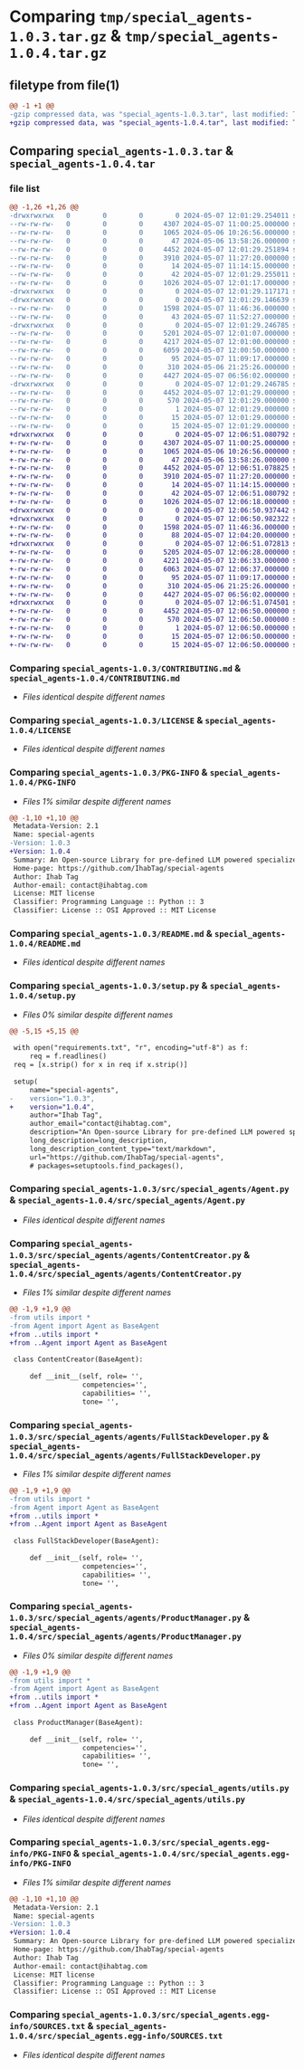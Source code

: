 # Comparing `tmp/special_agents-1.0.3.tar.gz` & `tmp/special_agents-1.0.4.tar.gz`

## filetype from file(1)

```diff
@@ -1 +1 @@
-gzip compressed data, was "special_agents-1.0.3.tar", last modified: Tue May  7 12:01:29 2024, max compression
+gzip compressed data, was "special_agents-1.0.4.tar", last modified: Tue May  7 12:06:51 2024, max compression
```

## Comparing `special_agents-1.0.3.tar` & `special_agents-1.0.4.tar`

### file list

```diff
@@ -1,26 +1,26 @@
-drwxrwxrwx   0        0        0        0 2024-05-07 12:01:29.254011 special_agents-1.0.3/
--rw-rw-rw-   0        0        0     4307 2024-05-07 11:00:25.000000 special_agents-1.0.3/CONTRIBUTING.md
--rw-rw-rw-   0        0        0     1065 2024-05-06 10:26:56.000000 special_agents-1.0.3/LICENSE
--rw-rw-rw-   0        0        0       47 2024-05-06 13:58:26.000000 special_agents-1.0.3/MANIFEST.in
--rw-rw-rw-   0        0        0     4452 2024-05-07 12:01:29.251894 special_agents-1.0.3/PKG-INFO
--rw-rw-rw-   0        0        0     3910 2024-05-07 11:27:20.000000 special_agents-1.0.3/README.md
--rw-rw-rw-   0        0        0       14 2024-05-07 11:14:15.000000 special_agents-1.0.3/requirements.txt
--rw-rw-rw-   0        0        0       42 2024-05-07 12:01:29.255011 special_agents-1.0.3/setup.cfg
--rw-rw-rw-   0        0        0     1026 2024-05-07 12:01:17.000000 special_agents-1.0.3/setup.py
-drwxrwxrwx   0        0        0        0 2024-05-07 12:01:29.117171 special_agents-1.0.3/src/
-drwxrwxrwx   0        0        0        0 2024-05-07 12:01:29.146639 special_agents-1.0.3/src/special_agents/
--rw-rw-rw-   0        0        0     1598 2024-05-07 11:46:36.000000 special_agents-1.0.3/src/special_agents/Agent.py
--rw-rw-rw-   0        0        0       43 2024-05-07 11:52:27.000000 special_agents-1.0.3/src/special_agents/__init__.py
-drwxrwxrwx   0        0        0        0 2024-05-07 12:01:29.246785 special_agents-1.0.3/src/special_agents/agents/
--rw-rw-rw-   0        0        0     5201 2024-05-07 12:01:07.000000 special_agents-1.0.3/src/special_agents/agents/ContentCreator.py
--rw-rw-rw-   0        0        0     4217 2024-05-07 12:01:00.000000 special_agents-1.0.3/src/special_agents/agents/FullStackDeveloper.py
--rw-rw-rw-   0        0        0     6059 2024-05-07 12:00:50.000000 special_agents-1.0.3/src/special_agents/agents/ProductManager.py
--rw-rw-rw-   0        0        0       95 2024-05-07 11:09:17.000000 special_agents-1.0.3/src/special_agents/agents/__init__.py
--rw-rw-rw-   0        0        0      310 2024-05-06 21:25:26.000000 special_agents-1.0.3/src/special_agents/config.py
--rw-rw-rw-   0        0        0     4427 2024-05-07 06:56:02.000000 special_agents-1.0.3/src/special_agents/utils.py
-drwxrwxrwx   0        0        0        0 2024-05-07 12:01:29.246785 special_agents-1.0.3/src/special_agents.egg-info/
--rw-rw-rw-   0        0        0     4452 2024-05-07 12:01:29.000000 special_agents-1.0.3/src/special_agents.egg-info/PKG-INFO
--rw-rw-rw-   0        0        0      570 2024-05-07 12:01:29.000000 special_agents-1.0.3/src/special_agents.egg-info/SOURCES.txt
--rw-rw-rw-   0        0        0        1 2024-05-07 12:01:29.000000 special_agents-1.0.3/src/special_agents.egg-info/dependency_links.txt
--rw-rw-rw-   0        0        0       15 2024-05-07 12:01:29.000000 special_agents-1.0.3/src/special_agents.egg-info/requires.txt
--rw-rw-rw-   0        0        0       15 2024-05-07 12:01:29.000000 special_agents-1.0.3/src/special_agents.egg-info/top_level.txt
+drwxrwxrwx   0        0        0        0 2024-05-07 12:06:51.080792 special_agents-1.0.4/
+-rw-rw-rw-   0        0        0     4307 2024-05-07 11:00:25.000000 special_agents-1.0.4/CONTRIBUTING.md
+-rw-rw-rw-   0        0        0     1065 2024-05-06 10:26:56.000000 special_agents-1.0.4/LICENSE
+-rw-rw-rw-   0        0        0       47 2024-05-06 13:58:26.000000 special_agents-1.0.4/MANIFEST.in
+-rw-rw-rw-   0        0        0     4452 2024-05-07 12:06:51.078825 special_agents-1.0.4/PKG-INFO
+-rw-rw-rw-   0        0        0     3910 2024-05-07 11:27:20.000000 special_agents-1.0.4/README.md
+-rw-rw-rw-   0        0        0       14 2024-05-07 11:14:15.000000 special_agents-1.0.4/requirements.txt
+-rw-rw-rw-   0        0        0       42 2024-05-07 12:06:51.080792 special_agents-1.0.4/setup.cfg
+-rw-rw-rw-   0        0        0     1026 2024-05-07 12:06:18.000000 special_agents-1.0.4/setup.py
+drwxrwxrwx   0        0        0        0 2024-05-07 12:06:50.937442 special_agents-1.0.4/src/
+drwxrwxrwx   0        0        0        0 2024-05-07 12:06:50.982322 special_agents-1.0.4/src/special_agents/
+-rw-rw-rw-   0        0        0     1598 2024-05-07 11:46:36.000000 special_agents-1.0.4/src/special_agents/Agent.py
+-rw-rw-rw-   0        0        0       88 2024-05-07 12:04:20.000000 special_agents-1.0.4/src/special_agents/__init__.py
+drwxrwxrwx   0        0        0        0 2024-05-07 12:06:51.072813 special_agents-1.0.4/src/special_agents/agents/
+-rw-rw-rw-   0        0        0     5205 2024-05-07 12:06:28.000000 special_agents-1.0.4/src/special_agents/agents/ContentCreator.py
+-rw-rw-rw-   0        0        0     4221 2024-05-07 12:06:33.000000 special_agents-1.0.4/src/special_agents/agents/FullStackDeveloper.py
+-rw-rw-rw-   0        0        0     6063 2024-05-07 12:06:37.000000 special_agents-1.0.4/src/special_agents/agents/ProductManager.py
+-rw-rw-rw-   0        0        0       95 2024-05-07 11:09:17.000000 special_agents-1.0.4/src/special_agents/agents/__init__.py
+-rw-rw-rw-   0        0        0      310 2024-05-06 21:25:26.000000 special_agents-1.0.4/src/special_agents/config.py
+-rw-rw-rw-   0        0        0     4427 2024-05-07 06:56:02.000000 special_agents-1.0.4/src/special_agents/utils.py
+drwxrwxrwx   0        0        0        0 2024-05-07 12:06:51.074501 special_agents-1.0.4/src/special_agents.egg-info/
+-rw-rw-rw-   0        0        0     4452 2024-05-07 12:06:50.000000 special_agents-1.0.4/src/special_agents.egg-info/PKG-INFO
+-rw-rw-rw-   0        0        0      570 2024-05-07 12:06:50.000000 special_agents-1.0.4/src/special_agents.egg-info/SOURCES.txt
+-rw-rw-rw-   0        0        0        1 2024-05-07 12:06:50.000000 special_agents-1.0.4/src/special_agents.egg-info/dependency_links.txt
+-rw-rw-rw-   0        0        0       15 2024-05-07 12:06:50.000000 special_agents-1.0.4/src/special_agents.egg-info/requires.txt
+-rw-rw-rw-   0        0        0       15 2024-05-07 12:06:50.000000 special_agents-1.0.4/src/special_agents.egg-info/top_level.txt
```

### Comparing `special_agents-1.0.3/CONTRIBUTING.md` & `special_agents-1.0.4/CONTRIBUTING.md`

 * *Files identical despite different names*

### Comparing `special_agents-1.0.3/LICENSE` & `special_agents-1.0.4/LICENSE`

 * *Files identical despite different names*

### Comparing `special_agents-1.0.3/PKG-INFO` & `special_agents-1.0.4/PKG-INFO`

 * *Files 1% similar despite different names*

```diff
@@ -1,10 +1,10 @@
 Metadata-Version: 2.1
 Name: special-agents
-Version: 1.0.3
+Version: 1.0.4
 Summary: An Open-source Library for pre-defined LLM powered specialized agents
 Home-page: https://github.com/IhabTag/special-agents
 Author: Ihab Tag
 Author-email: contact@ihabtag.com
 License: MIT license
 Classifier: Programming Language :: Python :: 3
 Classifier: License :: OSI Approved :: MIT License
```

### Comparing `special_agents-1.0.3/README.md` & `special_agents-1.0.4/README.md`

 * *Files identical despite different names*

### Comparing `special_agents-1.0.3/setup.py` & `special_agents-1.0.4/setup.py`

 * *Files 0% similar despite different names*

```diff
@@ -5,15 +5,15 @@
     
 with open("requirements.txt", "r", encoding="utf-8") as f:
     req = f.readlines()
 req = [x.strip() for x in req if x.strip()]
 
 setup(
     name="special-agents", 
-    version="1.0.3",
+    version="1.0.4",
     author="Ihab Tag",
     author_email="contact@ihabtag.com",
     description="An Open-source Library for pre-defined LLM powered specialized agents",
     long_description=long_description,
     long_description_content_type="text/markdown",
     url="https://github.com/IhabTag/special-agents",
     # packages=setuptools.find_packages(),
```

### Comparing `special_agents-1.0.3/src/special_agents/Agent.py` & `special_agents-1.0.4/src/special_agents/Agent.py`

 * *Files identical despite different names*

### Comparing `special_agents-1.0.3/src/special_agents/agents/ContentCreator.py` & `special_agents-1.0.4/src/special_agents/agents/ContentCreator.py`

 * *Files 1% similar despite different names*

```diff
@@ -1,9 +1,9 @@
-from utils import *
-from Agent import Agent as BaseAgent
+from ..utils import *
+from ..Agent import Agent as BaseAgent
 
 class ContentCreator(BaseAgent):
 
     def __init__(self, role= '', 
                  competencies='', 
                  capabilities= '',
                  tone= '',
```

### Comparing `special_agents-1.0.3/src/special_agents/agents/FullStackDeveloper.py` & `special_agents-1.0.4/src/special_agents/agents/FullStackDeveloper.py`

 * *Files 1% similar despite different names*

```diff
@@ -1,9 +1,9 @@
-from utils import *
-from Agent import Agent as BaseAgent
+from ..utils import *
+from ..Agent import Agent as BaseAgent
 
 class FullStackDeveloper(BaseAgent):
 
     def __init__(self, role= '', 
                  competencies='', 
                  capabilities= '',
                  tone= '',
```

### Comparing `special_agents-1.0.3/src/special_agents/agents/ProductManager.py` & `special_agents-1.0.4/src/special_agents/agents/ProductManager.py`

 * *Files 0% similar despite different names*

```diff
@@ -1,9 +1,9 @@
-from utils import *
-from Agent import Agent as BaseAgent
+from ..utils import *
+from ..Agent import Agent as BaseAgent
 
 class ProductManager(BaseAgent):
 
     def __init__(self, role= '', 
                  competencies='', 
                  capabilities= '',
                  tone= '',
```

### Comparing `special_agents-1.0.3/src/special_agents/utils.py` & `special_agents-1.0.4/src/special_agents/utils.py`

 * *Files identical despite different names*

### Comparing `special_agents-1.0.3/src/special_agents.egg-info/PKG-INFO` & `special_agents-1.0.4/src/special_agents.egg-info/PKG-INFO`

 * *Files 1% similar despite different names*

```diff
@@ -1,10 +1,10 @@
 Metadata-Version: 2.1
 Name: special-agents
-Version: 1.0.3
+Version: 1.0.4
 Summary: An Open-source Library for pre-defined LLM powered specialized agents
 Home-page: https://github.com/IhabTag/special-agents
 Author: Ihab Tag
 Author-email: contact@ihabtag.com
 License: MIT license
 Classifier: Programming Language :: Python :: 3
 Classifier: License :: OSI Approved :: MIT License
```

### Comparing `special_agents-1.0.3/src/special_agents.egg-info/SOURCES.txt` & `special_agents-1.0.4/src/special_agents.egg-info/SOURCES.txt`

 * *Files identical despite different names*

